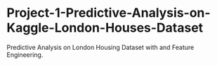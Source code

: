# Project-1-Predictive-Analysis-on-Kaggle-London-Houses-Dataset
Predictive Analysis on London Housing Dataset with  and Feature Engineering.




